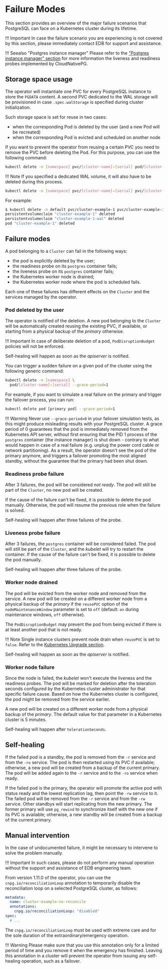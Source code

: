 # Failure Modes

This section provides an overview of the major failure scenarios that
PostgreSQL can face on a Kubernetes cluster during its lifetime.

!!! Important
    In case the failure scenario you are experiencing is not covered by this
    section, please immediately contact EDB for support and assistance.

!!! Seealso "Postgres instance manager"
    Please refer to the ["Postgres instance manager" section](instance_manager.md)
    for more information the liveness and readiness probes implemented by
    CloudNativePG.

## Storage space usage

The operator will instantiate one PVC for every PostgreSQL instance to store the `PGDATA` content.
A second PVC dedicated to the WAL storage will be provisioned in case `.spec.walStorage` is
specified during cluster initialization.

Such storage space is set for reuse in two cases:

- when the corresponding Pod is deleted by the user (and a new Pod will be recreated)
- when the corresponding Pod is evicted and scheduled on another node

If you want to prevent the operator from reusing a certain PVC you need to
remove the PVC before deleting the Pod. For this purpose, you can use the
following command:

```sh
kubectl delete -n [namespace] pvc/[cluster-name]-[serial] pod/[cluster-name]-[serial]
```

!!! Note
    If you specified a dedicated WAL volume, it will also have to be deleted during this process.

```sh
kubectl delete -n [namespace] pvc/[cluster-name]-[serial] pvc/[cluster-name]-[serial]-wal pod/[cluster-name]-[serial]
```

For example:

```sh
$ kubectl delete -n default pvc/cluster-example-1 pvc/cluster-example-1-wal pod/cluster-example-1
persistentvolumeclaim "cluster-example-1" deleted
persistentvolumeclaim "cluster-example-1-wal" deleted
pod "cluster-example-1" deleted
```

## Failure modes

A pod belonging to a `Cluster` can fail in the following ways:

* the pod is explicitly deleted by the user;
* the readiness probe on its `postgres` container fails;
* the liveness probe on its `postgres` container fails;
* the Kubernetes worker node is drained;
* the Kubernetes worker node where the pod is scheduled fails.

Each one of these failures has different effects on the `Cluster` and the
services managed by the operator.

### Pod deleted by the user

The operator is notified of the deletion. A new pod belonging to the
`Cluster` will be automatically created reusing the existing PVC, if available,
or starting from a physical backup of the *primary* otherwise.

!!! Important
    In case of deliberate deletion of a pod, `PodDisruptionBudget` policies
    will not be enforced.

Self-healing will happen as soon as the *apiserver* is notified.

You can trigger a sudden failure on a given pod of the cluster using the
following generic command:

```sh
kubectl delete -n [namespace] \
  pod/[cluster-name]-[serial] --grace-period=1
```

For example, if you want to simulate a real failure on the primary and trigger
the failover process, you can run:

```sh
kubectl delete pod [primary pod] --grace-period=1
```

!!! Warning
    Never use `--grace-period=0` in your failover simulation tests, as this
    might produce misleading results with your PostgreSQL cluster. A grace
    period of 0 guarantees that the pod is immediately removed from the
    Kubernetes API server, without first ensuring that the PID 1 process of
    the `postgres` container (the instance manager) is shut down - contrary
    to what would happen in case of a real failure (e.g. unplug the power cord
    cable or network partitioning).
    As a result, the operator doesn't see the pod of the primary anymore, and
    triggers a failover promoting the most aligned standby, without
    the guarantee that the primary had been shut down.


### Readiness probe failure

After 3 failures, the pod will be considered *not ready*. The pod will still
be part of the `Cluster`, no new pod will be created.

If the cause of the failure can't be fixed, it is possible to delete the pod
manually. Otherwise, the pod will resume the previous role when the failure
is solved.

Self-healing will happen after three failures of the probe.

### Liveness probe failure

After 3 failures, the `postgres` container will be considered failed. The
pod will still be part of the `Cluster`, and the *kubelet* will try to restart
the container. If the cause of the failure can't be fixed, it is possible
to delete the pod manually.

Self-healing will happen after three failures of the probe.

### Worker node drained

The pod will be evicted from the worker node and removed from the service. A
new pod will be created on a different worker node from a physical backup of the
*primary* if the `reusePVC` option of the `nodeMaintenanceWindow` parameter
is set to `off` (default: `on` during maintenance windows, `off` otherwise).

The `PodDisruptionBudget` may prevent the pod from being evicted if there
is at least another pod that is not ready.

!!! Note
    Single instance clusters prevent node drain when `reusePVC` is
    set to `false`. Refer to the [Kubernetes Upgrade section](kubernetes_upgrade.md).

Self-healing will happen as soon as the *apiserver* is notified.

### Worker node failure

Since the node is failed, the *kubelet* won't execute the liveness and
the readiness probes. The pod will be marked for deletion after the
toleration seconds configured by the Kubernetes cluster administrator for
that specific failure cause. Based on how the Kubernetes cluster is configured,
the pod might be removed from the service earlier.

A new pod will be created on a different worker node from a physical backup
of the *primary*. The default value for that parameter in a Kubernetes
cluster is 5 minutes.

Self-healing will happen after `tolerationSeconds`.

## Self-healing

If the failed pod is a standby, the pod is removed from the `-r` service
and from the `-ro` service.
The pod is then restarted using its PVC if available; otherwise, a new
pod will be created from a backup of the current primary. The pod
will be added again to the `-r` service and to the `-ro` service when ready.

If the failed pod is the primary, the operator will promote the active pod
with status ready and the lowest replication lag, then point the `-rw` service
to it. The failed pod will be removed from the `-r` service and from the
`-rw` service.
Other standbys will start replicating from the new primary. The former
primary will use `pg_rewind` to synchronize itself with the new one if its
PVC is available; otherwise, a new standby will be created from a backup of the
current primary.

## Manual intervention

In the case of undocumented failure, it might be necessary to intervene
to solve the problem manually.

!!! Important
    In such cases, please do not perform any manual operation without the
    support and assistance of EDB engineering team.

From version 1.11.0 of the operator, you can use the
`cnpg.io/reconciliationLoop` annotation to temporarily disable the
reconciliation loop on a selected PostgreSQL cluster, as follows:

``` yaml
metadata:
  name: cluster-example-no-reconcile
  annotations:
    cnpg.io/reconciliationLoop: "disabled"
spec:
  # ...
```

The `cnpg.io/reconciliationLoop` must be used with extreme care
and for the sole duration of the extraordinary/emergency operation.

!!! Warning
    Please make sure that you use this annotation only for a limited period of
    time and you remove it when the emergency has finished. Leaving this annotation
    in a cluster will prevent the operator from issuing any self-healing operation,
    such as a failover.

